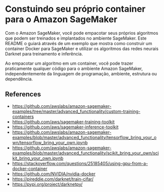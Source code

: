 # Constuindo seu próprio container para o Amazon SageMaker

Com o Amazon SageMaker, você pode empacotar seus próprios algoritmos que podem ser treinados e implantados no ambiente SageMaker. Este README o guiará através de um exemplo que mostra como construir um container Docker para SageMaker e utilizar os algoritmos das redes neurais Darknet para treinamento e inferência.

Ao empacotar um algoritmo em um container, você pode trazer praticamente qualquer código para o ambiente Amazon SageMaker, independentemente da linguagem de programação, ambiente, estrutura ou dependência.

##

## References

- https://github.com/awslabs/amazon-sagemaker-examples/tree/master/advanced_functionality/custom-training-containers
- https://github.com/aws/sagemaker-training-toolkit
- https://github.com/aws/sagemaker-inference-toolkit
- https://github.com/awslabs/amazon-sagemaker-examples/blob/master/advanced_functionality/tensorflow_bring_your_own/tensorflow_bring_your_own.ipynb
- https://github.com/awslabs/amazon-sagemaker-examples/blob/master/advanced_functionality/scikit_bring_your_own/scikit_bring_your_own.ipynb
- https://stackoverflow.com/questions/25185405/using-gpu-from-a-docker-container
- https://github.com/NVIDIA/nvidia-docker
- https://pjreddie.com/darknet/train-cifar/
- https://pypi.org/project/darknetpy/
